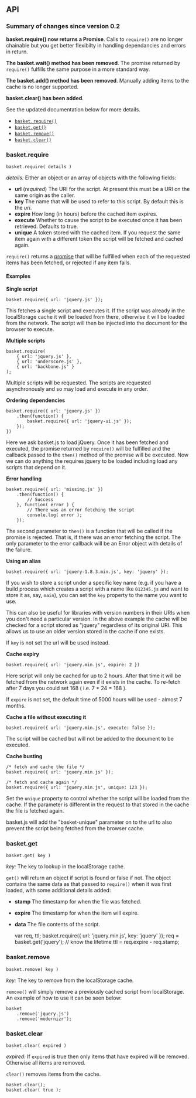 ## API

### Summary of changes since version 0.2

**basket.require() now returns a Promise**. Calls to `require()` are no longer chainable but you get better flexibilty in handling dependancies and errors in return.

**The basket.wait() method has been removed**. The promise returned by `require()` fulfills the same purpose in a more standard way.

**The basket.add() method has been removed**. Manually adding items to the cache is no longer supported.

**basket.clear() has been added**.

See the updated documentation below for more details.

* [`basket.require()`](#basketrequire)
* [`basket.get()`](#basketget)
* [`basket.remove()`](#basketremove)
* [`basket.clear()`](#basketclear)

### basket.require

`basket.require( details )`

*details:* Either an object or an array of objects with the following fields:


* **url** (*required*) The URI for the script. At present this must be a URI on the same origin as the caller.
* **key** The name that will be used to refer to this script. By default this is the *uri*.
* **expire** How long (in hours) before the cached item expires.
* **execute** Whether to cause the script to be executed once it has been retrieved. Defaults to true.
* **unique** A token stored with the cached item. If you request the same item again with a different token the script will be fetched and cached again.

`require()` returns a [promise](http://wiki.commonjs.org/wiki/Promises/A) that will be fulfilled when each of the requested items has been fetched, or rejected if any item fails.

#### Examples

**Single script**

	basket.require({ url: 'jquery.js' });

This fetches a single script and executes it. If the script was already in the localStorage cache it will be loaded from there, otherwise it will be loaded from the network. The script will then be injected into the document for the browser to execute.

**Multiple scripts**

	basket.require(
		{ url: 'jquery.js' },
		{ url: 'underscore.js' },
		{ url: 'backbone.js' }
	);

Multiple scripts will be requested. The scripts are requested asynchronously and so may load and execute in any order.

**Ordering dependencies**

	basket.require({ url: 'jquery.js' })
		.then(function() {
			basket.require({ url: 'jquery-ui.js' });
		});
	})

Here we ask basket.js to load jQuery. Once it has been fetched and executed, the promise returned by `require()` will be fulfilled and the callback passed to the `then()` method of the promise will be executed. Now we can do anything the requires jquery to be loaded including load any scripts that depend on it.

**Error handling**

	basket.require({ url: 'missing.js' })
		.then(function() {
			// Success
		}, function( error ) {
			// There was an error fetching the script
			console.log( error );
		});

The second parameter to `then()` is a function that will be called if the promise is rejected. That is, if there was an error fetching the script. The only parameter to the error callback will be an Error object with details of the failure.

**Using an alias**

	basket.require({ url: 'jquery-1.8.3.min.js', key: 'jquery' });

If you wish to store a script under a specific key name (e.g. if you have a build process which creates a script with a name like `012345.js` and want to store it as, say, `main`), you can set the `key` property to the name you want to use.

This can also be useful for libraries with version numbers in their URIs when you don't need a particular version. In the above example the cache will be checked for a script stored as "jquery" regardless of its original URI. This allows us to use an older version stored in the cache if one exists.

If `key` is not set the url will be used instead.

**Cache expiry**

	basket.require({ url: 'jquery.min.js', expire: 2 })

Here script will only be cached for up to 2 hours. After that time it will be fetched from the network again even if it exists in the cache. To re-fetch after 7 days you could set 168 ( i.e. 7 * 24 = 168 ).

If `expire` is not set, the default time of 5000 hours will be used - almost 7 months.

**Cache a file without executing it**

	basket.require({ url: 'jquery.min.js', execute: false });

The script will be cached but will not be added to the document to be executed.

**Cache busting**

	/* fetch and cache the file */
	basket.require({ url: 'jquery.min.js' });

	/* fetch and cache again */
	basket.require({ url: 'jquery.min.js', unique: 123 });

Set the `unique` property to control whether the script will be loaded from the cache. If the parameter is different in the request to that stored in the cache the file is fetched again.

basket.js will add the "basket-unique" parameter on to the url to also prevent the script being fetched from the browser cache.

### basket.get

`basket.get( key )`

*key:* The key to lookup in the localStorage cache.

`get()` will return an object if script is found or false if not. The object contains the same data as that passed to `require()` when it was first loaded, with some additional details added:

* **stamp** The timestamp for when the file was fetched.
* **expire** The timestamp for when the item will expire.
* **data** The file contents of the script.

	var req, ttl;
	basket.require({ url: 'jquery.min.js', key: 'jquery' });
	req = basket.get('jquery');
	// know the lifetime
	ttl = req.expire - req.stamp;

### basket.remove

`basket.remove( key )`

*key:* The key to remove from the localStorage cache.

`remove()` will simply remove a previously cached script from localStorage. An example of how to use it can be seen below:

	basket
		.remove('jquery.js')
		.remove('modernizr');

### basket.clear

`basket.clear( expired )`

*expired:* If `expired` is true then only items that have expired will be removed. Otherwise all items are removed.

`clear()` removes items from the cache.

	basket.clear();
	basket.clear( true );
